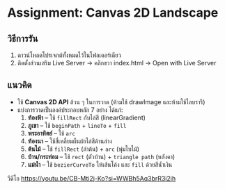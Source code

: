 # Assignment: Canvas 2D Landscape

## วิธีการรัน
1. ดาวน์โหลดโปรเจกต์ทั้งหมดไว้ในโฟลเดอร์เดียว
2. ติดตั้งส่วนเสริม Live Server → คลิกขวา index.html → Open with Live Server

## แนวคิด
- ใช้ **Canvas 2D API** ล้วน ๆ ในการวาด (ห้ามใช้ drawImage และห้ามใช้ไลบรารี)
- แบ่งการวาดเป็นองค์ประกอบหลัก 7 อย่าง ได้แก่:
  1. **ท้องฟ้า** – ใช้ `fillRect` กับไล่สี (linearGradient)  
  2. **ภูเขา** – ใช้ `beginPath` + `lineTo` + `fill`  
  3. **พระอาทิตย์** – ใช้ `arc`  
  4. **ท้องนา** – ใช้สี่เหลี่ยมผืนผ้าไล่สีด้านล่าง  
  5. **ต้นไม้** – ใช้ `fillRect` (ลำต้น) + `arc` (พุ่มใบไม้)  
  6. **บ้าน/กระท่อม** – ใช้ `rect` (ตัวบ้าน) + `triangle path` (หลังคา)  
  7. **แม่น้ำ** – ใช้ `bezierCurveTo` ให้เส้นโค้ง และ `fill` ด้วยสีน้ำเงิน  

วีดีโอ https://youtu.be/CB-Mti2j-Ko?si=WWBh5Aq3brR3i2jh


